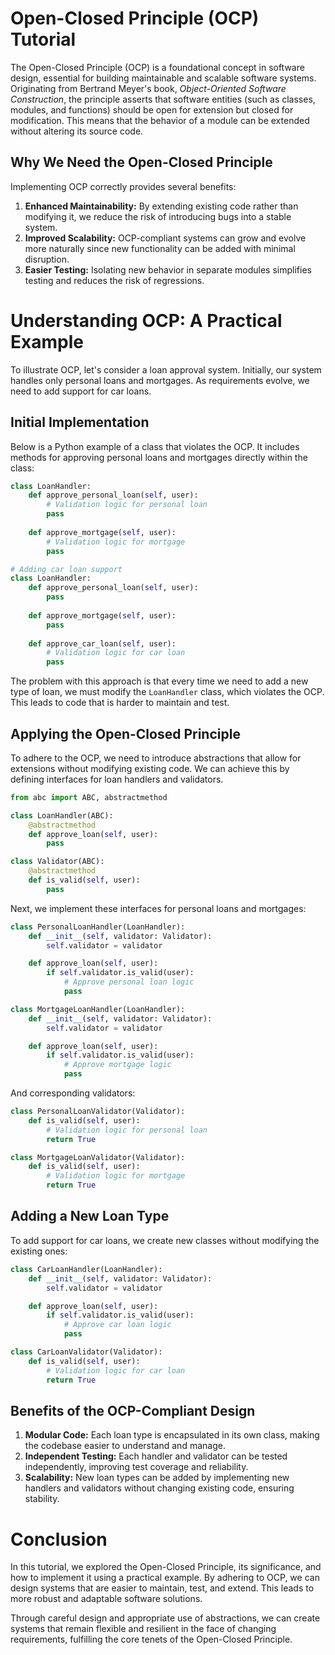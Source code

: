
# Open-Closed Principle (OCP) Tutorial

The Open-Closed Principle (OCP) is a foundational concept in software design, essential for building maintainable and scalable software systems. Originating from Bertrand Meyer's book, *Object-Oriented Software Construction*, the principle asserts that software entities (such as classes, modules, and functions) should be open for extension but closed for modification. This means that the behavior of a module can be extended without altering its source code.

## Why We Need the Open-Closed Principle

Implementing OCP correctly provides several benefits:

1. **Enhanced Maintainability:** By extending existing code rather than modifying it, we reduce the risk of introducing bugs into a stable system.
2. **Improved Scalability:** OCP-compliant systems can grow and evolve more naturally since new functionality can be added with minimal disruption.
3. **Easier Testing:** Isolating new behavior in separate modules simplifies testing and reduces the risk of regressions.

# Understanding OCP: A Practical Example

To illustrate OCP, let's consider a loan approval system. Initially, our system handles only personal loans and mortgages. As requirements evolve, we need to add support for car loans.

## Initial Implementation

Below is a Python example of a class that violates the OCP. It includes methods for approving personal loans and mortgages directly within the class:

```python
class LoanHandler:
    def approve_personal_loan(self, user):
        # Validation logic for personal loan
        pass
  
    def approve_mortgage(self, user):
        # Validation logic for mortgage
        pass

# Adding car loan support
class LoanHandler:
    def approve_personal_loan(self, user):
        pass
  
    def approve_mortgage(self, user):
        pass
  
    def approve_car_loan(self, user):
        # Validation logic for car loan
        pass
```

The problem with this approach is that every time we need to add a new type of loan, we must modify the `LoanHandler` class, which violates the OCP. This leads to code that is harder to maintain and test.

## Applying the Open-Closed Principle

To adhere to the OCP, we need to introduce abstractions that allow for extensions without modifying existing code. We can achieve this by defining interfaces for loan handlers and validators.

```python
from abc import ABC, abstractmethod

class LoanHandler(ABC):
    @abstractmethod
    def approve_loan(self, user):
        pass

class Validator(ABC):
    @abstractmethod
    def is_valid(self, user):
        pass
```

Next, we implement these interfaces for personal loans and mortgages:

```python
class PersonalLoanHandler(LoanHandler):
    def __init__(self, validator: Validator):
        self.validator = validator

    def approve_loan(self, user):
        if self.validator.is_valid(user):
            # Approve personal loan logic
            pass

class MortgageLoanHandler(LoanHandler):
    def __init__(self, validator: Validator):
        self.validator = validator

    def approve_loan(self, user):
        if self.validator.is_valid(user):
            # Approve mortgage logic
            pass
```

And corresponding validators:

```python
class PersonalLoanValidator(Validator):
    def is_valid(self, user):
        # Validation logic for personal loan
        return True

class MortgageLoanValidator(Validator):
    def is_valid(self, user):
        # Validation logic for mortgage
        return True
```

## Adding a New Loan Type

To add support for car loans, we create new classes without modifying the existing ones:

```python
class CarLoanHandler(LoanHandler):
    def __init__(self, validator: Validator):
        self.validator = validator

    def approve_loan(self, user):
        if self.validator.is_valid(user):
            # Approve car loan logic
            pass

class CarLoanValidator(Validator):
    def is_valid(self, user):
        # Validation logic for car loan
        return True
```

## Benefits of the OCP-Compliant Design

1. **Modular Code:** Each loan type is encapsulated in its own class, making the codebase easier to understand and manage.
2. **Independent Testing:** Each handler and validator can be tested independently, improving test coverage and reliability.
3. **Scalability:** New loan types can be added by implementing new handlers and validators without changing existing code, ensuring stability.

# Conclusion

In this tutorial, we explored the Open-Closed Principle, its significance, and how to implement it using a practical example. By adhering to OCP, we can design systems that are easier to maintain, test, and extend. This leads to more robust and adaptable software solutions.

Through careful design and appropriate use of abstractions, we can create systems that remain flexible and resilient in the face of changing requirements, fulfilling the core tenets of the Open-Closed Principle.
